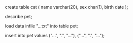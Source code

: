 create table cat
(
    name varchar(20),
    sex char(1),
    birth date
);

describe pet;

load data infile
"...txt"
into table pet;

insert into pet values
("...", ".", "..."),
("...", ".", "...");
